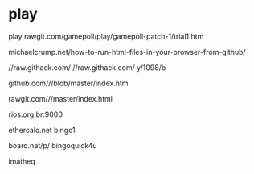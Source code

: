 # play

play rawgit.com/gamepoll/play/gamepoll-patch-1/trial1.htm 


michaelcrump.net/how-to-run-html-files-in-your-browser-from-github/

//raw.githack.com/  //raw.githack.com/ y/1098/b

github.com/<your user name>/<your repo>/blob/master/index.htm

rawgit.com/<your user name>/<your repo>/master/index.html

rios.org.br:9000
  
ethercalc.net bingo1
  
board.net/p/
bingoquick4u
  
imatheq
